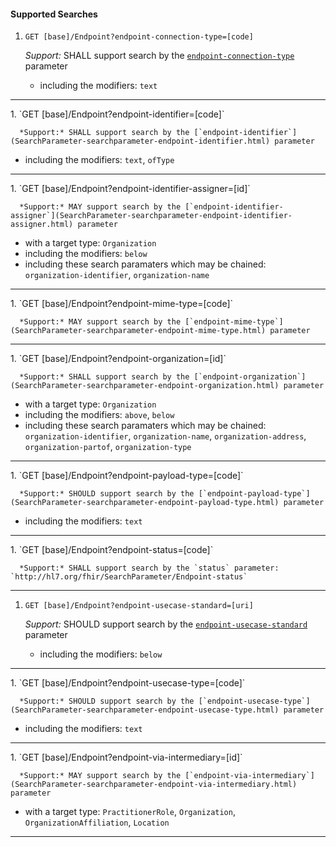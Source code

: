 #### Supported Searches

1. `GET [base]/Endpoint?endpoint-connection-type=[code]`

      *Support:* SHALL support search by the [`endpoint-connection-type`](SearchParameter-searchparameter-endpoint-connection-type.html) parameter  
   - including the modifiers:  `text`   
<hr />
1. `GET [base]/Endpoint?endpoint-identifier=[code]`

      *Support:* SHALL support search by the [`endpoint-identifier`](SearchParameter-searchparameter-endpoint-identifier.html) parameter  
   - including the modifiers:  `text`, `ofType`   
<hr />
1. `GET [base]/Endpoint?endpoint-identifier-assigner=[id]`

      *Support:* MAY support search by the [`endpoint-identifier-assigner`](SearchParameter-searchparameter-endpoint-identifier-assigner.html) parameter
   - with a target type:  `Organization`
   - including the modifiers:  `below`  
   - including these search paramaters which may be chained:  `organization-identifier`, `organization-name`
<hr />
1. `GET [base]/Endpoint?endpoint-mime-type=[code]`

      *Support:* MAY support search by the [`endpoint-mime-type`](SearchParameter-searchparameter-endpoint-mime-type.html) parameter     
<hr />
1. `GET [base]/Endpoint?endpoint-organization=[id]`

      *Support:* SHALL support search by the [`endpoint-organization`](SearchParameter-searchparameter-endpoint-organization.html) parameter
   - with a target type:  `Organization`
   - including the modifiers:  `above`, `below`  
   - including these search paramaters which may be chained:  `organization-identifier`, `organization-name`, `organization-address`, `organization-partof`, `organization-type`
<hr />
1. `GET [base]/Endpoint?endpoint-payload-type=[code]`

      *Support:* SHOULD support search by the [`endpoint-payload-type`](SearchParameter-searchparameter-endpoint-payload-type.html) parameter  
   - including the modifiers:  `text`   
<hr />
1. `GET [base]/Endpoint?endpoint-status=[code]`

      *Support:* SHALL support search by the `status` parameter: `http://hl7.org/fhir/SearchParameter/Endpoint-status`
<hr />

1. `GET [base]/Endpoint?endpoint-usecase-standard=[uri]`

      *Support:* SHOULD support search by the [`endpoint-usecase-standard`](SearchParameter-searchparameter-endpoint-usecase-standard.html) parameter  
   - including the modifiers:  `below`   
<hr />
1. `GET [base]/Endpoint?endpoint-usecase-type=[code]`

      *Support:* SHOULD support search by the [`endpoint-usecase-type`](SearchParameter-searchparameter-endpoint-usecase-type.html) parameter  
   - including the modifiers:  `text`   
<hr />
1. `GET [base]/Endpoint?endpoint-via-intermediary=[id]`

      *Support:* MAY support search by the [`endpoint-via-intermediary`](SearchParameter-searchparameter-endpoint-via-intermediary.html) parameter
   - with a target type:  `PractitionerRole`, `Organization`, `OrganizationAffiliation`, `Location`    
<hr />

